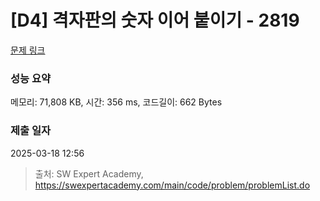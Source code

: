 # [D4] 격자판의 숫자 이어 붙이기 - 2819 

[문제 링크](https://swexpertacademy.com/main/code/problem/problemDetail.do?contestProbId=AV7I5fgqEogDFAXB) 

### 성능 요약

메모리: 71,808 KB, 시간: 356 ms, 코드길이: 662 Bytes

### 제출 일자

2025-03-18 12:56



> 출처: SW Expert Academy, https://swexpertacademy.com/main/code/problem/problemList.do